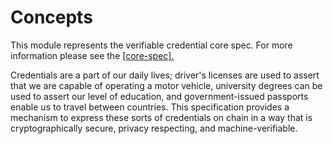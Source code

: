 # Concepts

This module represents the verifiable credential core spec. For more information please see the [[core-spec].](https://www.w3.org/TR/vc-data-model/)

Credentials are a part of our daily lives; driver's licenses are used to assert that we are capable of operating a motor vehicle, university degrees can be used to assert our level of education, and government-issued passports enable us to travel between countries. This specification provides a mechanism to express these sorts of credentials on chain in a way that is cryptographically secure, privacy respecting, and machine-verifiable.



